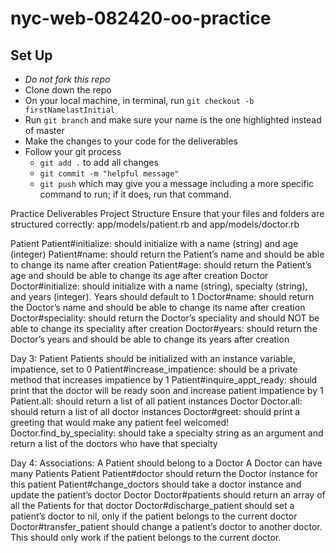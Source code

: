 # nyc-web-082420-oo-practice

## Set Up
- *Do not fork this repo*
- Clone down the repo
- On your local machine, in terminal, run `git checkout -b firstNamelastInitial`
- Run `git branch` and make sure your name is the one highlighted instead of master
- Make the changes to your code for the deliverables
- Follow your git process
    - `git add .` to add all changes
    - `git commit -m "helpful message"`
    - `git push` which may give you a message including a more specific command to run; if it does, run that command. 


Practice Deliverables
Project Structure
    Ensure that your files and folders are structured correctly: app/models/patient.rb and app/models/doctor.rb

Patient
    Patient#initialize: should initialize with a name (string) and age (integer)
    Patient#name: should return the Patient’s name and should be able to change its name after creation
    Patient#age: should return the Patient’s age and should be able to change its age after creation
Doctor
    Doctor#initialize: should initialize with a name (string), specialty (string), and years (integer). Years should default to 1
    Doctor#name: should return the Doctor’s name and should be able to change its name after creation
    Doctor#speciality: should return the Doctor’s speciality and should NOT be able to change its speciality after creation
    Doctor#years: should return the Doctor’s years and should be able to change its years after creation
    
Day 3:
Patient
    Patients should be initialized with an instance variable, impatience, set to 0
    Patient#increase_impatience: should be a private method that increases impatience by 1 
    Patient#inquire_appt_ready: should print that the doctor will be ready soon and increase patient impatience by 1
    Patient.all: should return a list of all patient instances
Doctor
    Doctor.all: should return a list of all doctor instances
    Doctor#greet: should print a greeting that would make any patient feel welcomed! 
    Doctor.find_by_speciality: should take a specialty string as an argument and return a list of the doctors who have that specialty 

Day 4:
Associations:
    A Patient should belong to a Doctor
    A Doctor can have many Patients
Patient
    Patient#doctor should return the Doctor instance for this patient
    Patient#change_doctors should take a doctor instance and update the patient’s doctor
Doctor
    Doctor#patients should return an array of all the Patients for that doctor
    Doctor#discharge_patient should set a patient’s doctor to nil, only if the patient belongs to the current doctor
    Doctor#transfer_patient should change a patient’s doctor to another doctor. This should only work if the patient belongs to the current doctor.